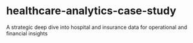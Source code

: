 # healthcare-analytics-case-study
A strategic deep dive into hospital and insurance data for operational and financial insights
